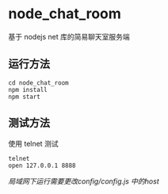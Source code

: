 # node_chat_room

基于 nodejs net 库的简易聊天室服务端

## 运行方法

```shell
cd node_chat_room
npm install
npm start
```

## 测试方法

使用 telnet 测试

```shell
telnet
open 127.0.0.1 8888
```
*局域网下运行需要更改config/config.js 中的host*
